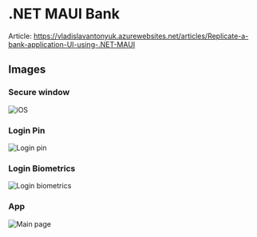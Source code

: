 # .NET MAUI Bank

Article: https://vladislavantonyuk.azurewebsites.net/articles/Replicate-a-bank-application-UI-using-.NET-MAUI

## Images

### Secure window

![iOS](https://vladislavantonyuk.sirv.com/vladislavantonyuk/articles//dotnet-maui-bank-secure.gif)

### Login Pin

![Login pin](https://vladislavantonyuk.sirv.com/vladislavantonyuk/articles/dotnet-maui-bank-pin-login.gif)

### Login Biometrics

![Login biometrics](https://vladislavantonyuk.sirv.com/vladislavantonyuk/articles/dotnet-maui-bank-pin-bio.gif)

### App

![Main page](https://vladislavantonyuk.sirv.com/vladislavantonyuk/articles/dotnet-maui-bank-app.gif)